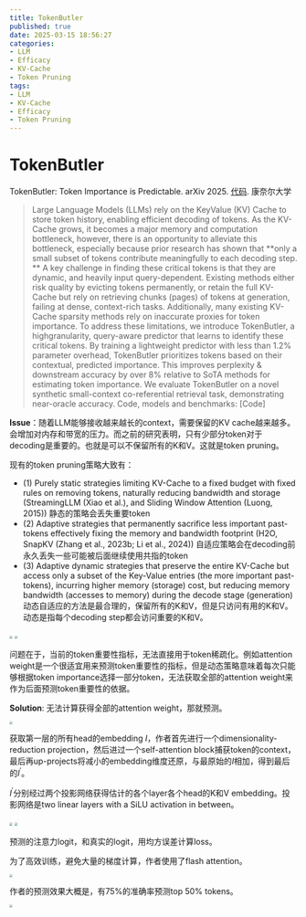 ```yaml
---
title: TokenButler
published: true
date: 2025-03-15 18:56:27
categories:
- LLM
- Efficacy
- KV-Cache
- Token Pruning
tags:
- LLM
- KV-Cache
- Efficacy
- Token Pruning
---
```


# TokenButler

TokenButler: Token Importance is Predictable. arXiv 2025. [代码](https://github.com/abdelfattah-lab/TokenButler). 康奈尔大学

> Large Language Models (LLMs) rely on the KeyValue (KV) Cache to store token history, enabling efficient decoding of tokens. As the KV-Cache grows, it becomes a major memory and computation bottleneck, however, there is an opportunity to alleviate this bottleneck, especially because prior research has shown that **only a small subset of tokens contribute meaningfully to each decoding step. ** A key challenge in finding these critical tokens is that they are dynamic, and heavily input query-dependent. Existing methods either risk quality by evicting tokens permanently, or retain the full KV-Cache but rely on retrieving chunks (pages) of tokens at generation, failing at dense, context-rich tasks. Additionally, many existing KV-Cache sparsity methods rely on inaccurate proxies for token importance. To address these limitations, we introduce TokenButler, a highgranularity, query-aware predictor that learns to identify these critical tokens. By training a lightweight predictor with less than 1.2% parameter overhead, TokenButler prioritizes tokens based on their contextual, predicted importance. This improves perplexity & downstream accuracy by over 8% relative to SoTA methods for estimating token importance. We evaluate TokenButler on a novel synthetic small-context co-referential retrieval task, demonstrating near-oracle accuracy. Code, models and benchmarks: [Code]

**Issue**：随着LLM能够接收越来越长的context，需要保留的KV cache越来越多。会增加对内存和带宽的压力。而之前的研究表明，只有少部分token对于decoding是重要的。也就是可以不保留所有的K和V。这就是token pruning。

现有的token pruning策略大致有：

- (1) Purely static strategies limiting KV-Cache to a fixed budget with fixed rules on removing tokens, naturally reducing bandwidth and storage (StreamingLLM (Xiao et al.), and Sliding Window Attention (Luong, 2015)) 静态的策略会丢失重要token
-  (2) Adaptive strategies that permanently sacrifice less important past-tokens effectively fixing the memory and bandwidth footprint (H2O, SnapKV (Zhang et al., 2023b; Li et al., 2024)) 自适应策略会在decoding前永久丢失一些可能被后面继续使用共指的token
- (3) Adaptive dynamic strategies that preserve the entire KV-Cache but access only a subset of the Key-Value entries (the more important past-tokens), incurring higher memory (storage) cost, but reducing memory bandwidth (accesses to memory) during the decode stage (generation) 动态自适应的方法是最合理的，保留所有的K和V，但是只访问有用的K和V。动态是指每个decoding step都会访问重要的K和V。

<img src="https://lxy-blog-pics.oss-cn-beijing.aliyuncs.com/asssets/image-20250315222451747.png"  style="zoom:33%;" />

<img src="https://lxy-blog-pics.oss-cn-beijing.aliyuncs.com/asssets/image-20250315224702649.png"  style="zoom:33%;" />

问题在于，当前的token重要性指标，无法直接用于token稀疏化。例如attention weight是一个很适宜用来预测token重要性的指标，但是动态策略意味着每次只能够根据token importance选择一部分token，无法获取全部的attention weight来作为后面预测token重要性的依据。

**Solution**: 无法计算获得全部的attention weight，那就预测。

<img src="https://lxy-blog-pics.oss-cn-beijing.aliyuncs.com/asssets/image-20250315223044342.png"  style="zoom:33%;" />

获取第一层的所有head的embedding $I$，作者首先进行一个dimensionality-reduction projection，然后进过一个self-attention block捕获token的context，最后再up-projects将减小的embedding维度还原，与最原始的$I$相加，得到最后的$I^\prime$。

$I^\prime$分别经过两个投影网络获得估计的各个layer各个head的K和V embedding。投影网络是two linear layers with a SiLU activation in between。

<img src="https://lxy-blog-pics.oss-cn-beijing.aliyuncs.com/asssets/image-20250315224220524.png"  style="zoom:33%;" />

<img src="https://lxy-blog-pics.oss-cn-beijing.aliyuncs.com/asssets/image-20250315224238593.png" style="zoom:33%;" />

预测的注意力logit，和真实的logit，用均方误差计算loss。

为了高效训练，避免大量的梯度计算，作者使用了flash attention。

<img src="https://lxy-blog-pics.oss-cn-beijing.aliyuncs.com/asssets/image-20250315224908336.png"  style="zoom:33%;" />

作者的预测效果大概是，有75%的准确率预测top 50% tokens。

<img src="https://lxy-blog-pics.oss-cn-beijing.aliyuncs.com/asssets/image-20250315225059208.png"  style="zoom:33%;" />

